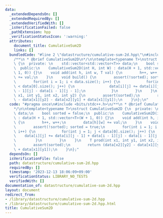 ```yaml
---
data:
  _extendedDependsOn: []
  _extendedRequiredBy: []
  _extendedVerifiedWith: []
  _isVerificationFailed: false
  _pathExtension: hpp
  _verificationStatusIcon: ':warning:'
  attributes:
    document_title: CumulativeSum2D
    links: []
  bundledCode: "#line 2 \"datastructure/cumulative-sum-2d.hpp\"\n#include <bits/stdc++.h>\n\
    /**\n * @brief CumulativeSum2D\n*/\n\ntemplate<typename T>\nstruct CumulativeSum2D\
    \ {\n  private: \n    std::vector<std::vector<T>> data;\n    bool sorted = false;\n\
    \  public:\n    CumulativeSum2D(int H, int W) : data(H + 1, std::vector<T>(W +\
    \ 1, 0)) {}\n    void add(int h, int w, T val) {\n        h++, w++;\n        data[h][w]\
    \ += val;\n    }\n    void build() {\n        assert(!sorted); sorted = true;\n\
    \        for(int i = 1; i < data.size(); i++) {\n            for(int j = 1; j\
    \ < data[0].size(); j++) {\n                data[i][j] += data[i][j - 1] + data[i\
    \ - 1][j] - data[i - 1][j - 1];\n            }\n        }\n    }\n    T prod(int\
    \ x1, int y1, int x2, int y2) {\n        assert(sorted);\n        return (data[x2][y2]\
    \ - data[x1][y2] - data[x2][y1] + data[x1][y1]);\n    }\n};\n"
  code: "#pragma once\n#include <bits/stdc++.h>\n/**\n * @brief CumulativeSum2D\n\
    */\n\ntemplate<typename T>\nstruct CumulativeSum2D {\n  private: \n    std::vector<std::vector<T>>\
    \ data;\n    bool sorted = false;\n  public:\n    CumulativeSum2D(int H, int W)\
    \ : data(H + 1, std::vector<T>(W + 1, 0)) {}\n    void add(int h, int w, T val)\
    \ {\n        h++, w++;\n        data[h][w] += val;\n    }\n    void build() {\n\
    \        assert(!sorted); sorted = true;\n        for(int i = 1; i < data.size();\
    \ i++) {\n            for(int j = 1; j < data[0].size(); j++) {\n            \
    \    data[i][j] += data[i][j - 1] + data[i - 1][j] - data[i - 1][j - 1];\n   \
    \         }\n        }\n    }\n    T prod(int x1, int y1, int x2, int y2) {\n\
    \        assert(sorted);\n        return (data[x2][y2] - data[x1][y2] - data[x2][y1]\
    \ + data[x1][y1]);\n    }\n};"
  dependsOn: []
  isVerificationFile: false
  path: datastructure/cumulative-sum-2d.hpp
  requiredBy: []
  timestamp: '2023-12-13 18:06:09+09:00'
  verificationStatus: LIBRARY_NO_TESTS
  verifiedWith: []
documentation_of: datastructure/cumulative-sum-2d.hpp
layout: document
redirect_from:
- /library/datastructure/cumulative-sum-2d.hpp
- /library/datastructure/cumulative-sum-2d.hpp.html
title: CumulativeSum2D
---
```

